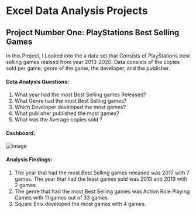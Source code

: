 # Excel Data Analysis Projects

## Project Number One: PlayStations Best Selling Games

In this Project, I Looked into the a data set that Consists of PlayStations best selling games realsed from year 2013-2020. Data consists of the copies sold per game, genre of the game, the developer, and the publisher.

  #### Data Analysis Questions:
  1. What year had the most Best Selling games Released? 
  3. What Genre had the most Best Selling games? 
  4. Which Developer developed the most games?
  5. What publisher published the most games? 
  6. What was the Average copies sold ?

#### Dashboard: 

![image](https://github.com/gigimontes/Excel-projects/assets/143570053/f03ee252-59c6-4e92-b342-eba7f41be885)


  #### Analysis Findings:
  1. The year that had the most Best Selling games released was 2017 with 7 games. The year that had the least games sold was 2013 and 2019 with 2 games.
  2. The genre that had the most Best Selling games was Action Role Playing Games with 11 games out of 33 games.
  3. Square Enix developed the most games with 4 games.
